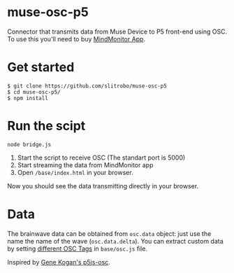 # muse-osc-p5
Connector that transmits data from Muse Device to P5 front-end using OSC.
To use this you'll need to buy [MindMonitor App](https://mind-monitor.com/).

# Get started

```
$ git clone https://github.com/slitrobo/muse-osc-p5
$ cd muse-osc-p5/
$ npm install
```

# Run the scipt

```
node bridge.js
```

1. Start the script to receive OSC (The standart port is 5000)
2. Start streaming the data from MindMonitor app
3. Open `/base/index.html` in your browser.

Now you should see the data transmitting directly in your browser.


# Data

The brainwave data can be obtained from `osc.data` object: just use the name the name of the wave (`osc.data.delta`).
You can extract custom data by setting [different OSC Tags](https://mind-monitor.com/FAQ.php#oscspec) in `base/osc.js` file.


Inspired by [Gene Kogan's p5js-osc](https://github.com/genekogan/p5js-osc).
